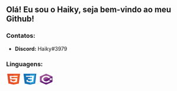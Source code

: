 ## Olá! Eu sou o Haiky, seja bem-vindo ao meu Github!

###  Contatos:
  - <b>Discord:</b> Haiky#3979
  
### Linguagens:
  <div style="display: inline_block">
    <img align="center" alt="Haiky-HTML" height="30" width="40" src="https://raw.githubusercontent.com/devicons/devicon/master/icons/html5/html5-original.svg">
    <img align="center" alt="Haiky-CSS" height="30" width="40" src="https://raw.githubusercontent.com/devicons/devicon/master/icons/css3/css3-original.svg">
    <img align="center" alt="Haiky-Csharp" height="30" width="40" src="https://raw.githubusercontent.com/devicons/devicon/master/icons/csharp/csharp-original.svg">
  </div>
